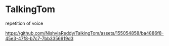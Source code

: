 # TalkingTom
repetition of voice


https://github.com/NishviaReddy/TalkingTom/assets/155054858/ba4886f8-45e3-47f8-b7c7-7bb3356919d3

